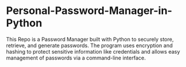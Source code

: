 # Personal-Password-Manager-in-Python
This Repo is a Password Manager built with Python to securely store, retrieve, and generate passwords. The program uses encryption and hashing to protect sensitive information like credentials and allows easy management of passwords via a command-line interface.
